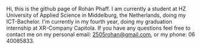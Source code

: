 Hi, this is the github page of Rohán Phaff.
I am currently a student at HZ University of Applied Science in Middelburg, the Netherlands, doing my ICT-Bachelor.
I'm currently in my fourth year, doing my graduation internship at XR-Company Capitola.
If you have any questions feel free to contact me on my personal email: 2505rohan@gmail.com, or my phone: 06 40085833.
